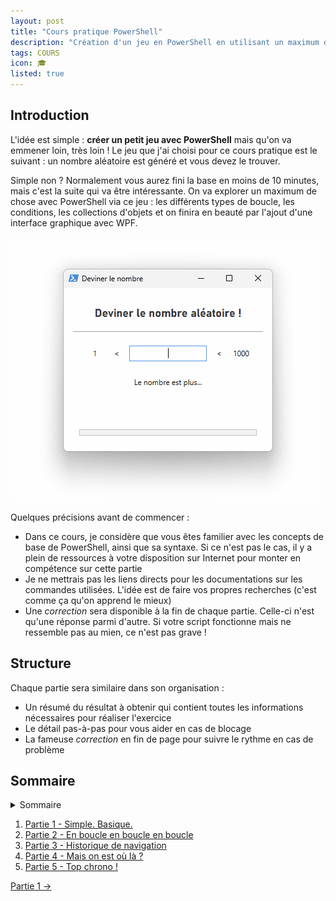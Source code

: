 ```yaml
---
layout: post
title: "Cours pratique PowerShell"
description: "Création d'un jeu en PowerShell en utilisant un maximum de commandes et de techniques différentes"
tags: COURS
icon: 🎓
listed: true
---
```


## Introduction

L'idée est simple : **créer un petit jeu avec PowerShell** mais qu'on va emmener loin, très loin ! Le jeu que j'ai choisi pour ce cours pratique est le suivant : un nombre aléatoire est généré et vous devez le trouver.

Simple non ? Normalement vous aurez fini la base en moins de 10 minutes, mais c'est la suite qui va être intéressante. On va explorer un maximum de chose avec PowerShell via ce jeu : les différents types de boucle, les conditions, les collections d'objets et on finira en beauté par l'ajout d'une interface graphique avec WPF.

![Interface graphique finale en WPF](/assets/images/final-results.gif)

Quelques précisions avant de commencer :

- Dans ce cours, je considère que vous êtes familier avec les concepts de base de PowerShell, ainsi que sa syntaxe. Si ce n'est pas le cas, il y a plein de ressources à votre disposition sur Internet pour monter en compétence sur cette partie
- Je ne mettrais pas les liens directs pour les documentations sur les commandes utilisées. L'idée est de faire vos propres recherches (c'est comme ça qu'on apprend le mieux)
- Une *correction* sera disponible à la fin de chaque partie. Celle-ci n'est qu'une réponse parmi d'autre. Si votre script fonctionne mais ne ressemble pas au mien, ce n'est pas grave !

## Structure

Chaque partie sera similaire dans son organisation :

- Un résumé du résultat à obtenir qui contient toutes les informations nécessaires pour réaliser l'exercice
- Le détail pas-à-pas pour vous aider en cas de blocage
- La fameuse *correction* en fin de page pour suivre le rythme en cas de problème

## Sommaire

<details>
    <summary>Sommaire</summary>
    <a href="">Partie 1 - Simple. Basique.</a>
    <a href="">Partie 2 - En boucle en boucle en boucle</a>
    <a href="">Partie 3 - Historique de navigation</a>
    <a href="">Partie 4 - Mais on est où là ?</a>
    <a href="">Partie 5 - Top chrono !</a>
</details>

1. [Partie 1 - Simple. Basique.](/2022/10/21/cours-pratique-posh-1)
2. [Partie 2 - En boucle en boucle en boucle](/2022/10/21/cours-pratique-posh-2)
3. [Partie 3 - Historique de navigation](/2022/10/26/cours-pratique-posh-3)
4. [Partie 4 - Mais on est où là ?](/2022/10/26/cours-pratique-posh-4)
5. [Partie 5 - Top chrono !](/2022/10/26/cours-pratique-posh-5)

<div class="buttonNext">
    <a href="/2022/10/21/cours-pratique-posh-1">Partie 1 →</a>
</div>